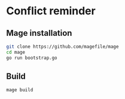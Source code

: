 # Conflict reminder

## Mage installation
```bash
git clone https://github.com/magefile/mage
cd mage
go run bootstrap.go
```
## Build
```bash
mage build
```